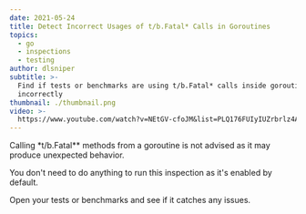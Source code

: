 ```yaml
---
date: 2021-05-24
title: Detect Incorrect Usages of t/b.Fatal* Calls in Goroutines
topics:
  - go
  - inspections
  - testing
author: dlsniper
subtitle: >-
  Find if tests or benchmarks are using t/b.Fatal* calls inside goroutines
  incorrectly
thumbnail: ./thumbnail.png
video: >-
  https://www.youtube.com/watch?v=NEtGV-cfoJM&list=PLQ176FUIyIUZrbrlz4AY1V8VzBJKZyVlW&index=33
---
```


Calling \*t/b.Fatal\*\* methods from a goroutine is not advised as it may produce unexpected behavior.

You don't need to do anything to run this inspection as it's enabled by default.

Open your tests or benchmarks and see if it catches any issues.
